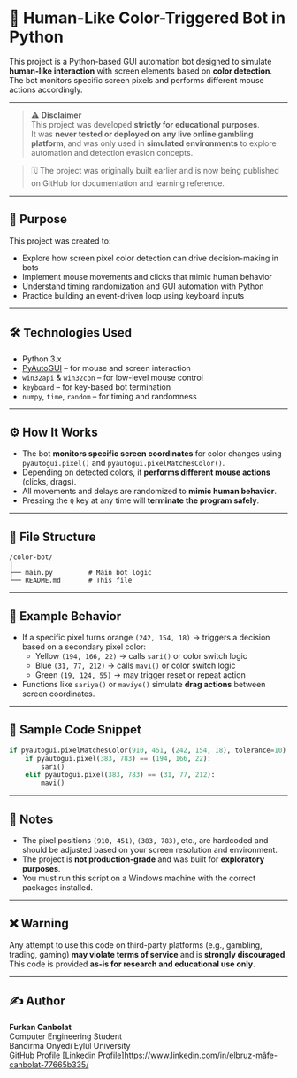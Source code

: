 # 🧠 Human-Like Color-Triggered Bot in Python

This project is a Python-based GUI automation bot designed to simulate **human-like interaction** with screen elements based on **color detection**. The bot monitors specific screen pixels and performs different mouse actions accordingly.

---

> ⚠️ **Disclaimer**\
> This project was developed **strictly for educational purposes**.\
> It was **never tested or deployed on any live online gambling platform**, and was only used in **simulated environments** to explore automation and detection evasion concepts.

> 🗓️ The project was originally built earlier and is now being published on GitHub for documentation and learning reference.

---

## 🎯 Purpose

This project was created to:

- Explore how screen pixel color detection can drive decision-making in bots
- Implement mouse movements and clicks that mimic human behavior
- Understand timing randomization and GUI automation with Python
- Practice building an event-driven loop using keyboard inputs

---

## 🛠 Technologies Used

- Python 3.x
- [PyAutoGUI](https://pypi.org/project/pyautogui/) – for mouse and screen interaction
- `win32api` & `win32con` – for low-level mouse control
- `keyboard` – for key-based bot termination
- `numpy`, `time`, `random` – for timing and randomness

---

## ⚙️ How It Works

- The bot **monitors specific screen coordinates** for color changes using `pyautogui.pixel()` and `pyautogui.pixelMatchesColor()`.
- Depending on detected colors, it **performs different mouse actions** (clicks, drags).
- All movements and delays are randomized to **mimic human behavior**.
- Pressing the `Q` key at any time will **terminate the program safely**.

---

## 📁 File Structure

```
/color-bot/
│
├── main.py         # Main bot logic
└── README.md       # This file
```

---

## 📸 Example Behavior

- If a specific pixel turns orange `(242, 154, 18)` → triggers a decision based on a secondary pixel color:
  - Yellow `(194, 166, 22)` → calls `sari()` or color switch logic
  - Blue `(31, 77, 212)` → calls `mavi()` or color switch logic
  - Green `(19, 124, 55)` → may trigger reset or repeat action
- Functions like `sariya()` or `maviye()` simulate **drag actions** between screen coordinates.

---

## 📌 Sample Code Snippet

```python
if pyautogui.pixelMatchesColor(910, 451, (242, 154, 18), tolerance=10):
    if pyautogui.pixel(383, 783) == (194, 166, 22):
        sari()
    elif pyautogui.pixel(383, 783) == (31, 77, 212):
        mavi()
```

---

## 🧪 Notes

- The pixel positions `(910, 451)`, `(383, 783)`, etc., are hardcoded and should be adjusted based on your screen resolution and environment.
- The project is **not production-grade** and was built for **exploratory purposes**.
- You must run this script on a Windows machine with the correct packages installed.

---

## ❌ Warning

Any attempt to use this code on third-party platforms (e.g., gambling, trading, gaming) **may violate terms of service** and is **strongly discouraged**. This code is provided **as-is for research and educational use only**.

---

## ✍️ Author

**Furkan Canbolat**\
Computer Engineering Student\
Bandırma Onyedi Eylül University\
[GitHub Profile](https://github.com/ElbruzMafe)
[Linkedin Profile]https://www.linkedin.com/in/elbruz-mâfe-canbolat-77665b335/

